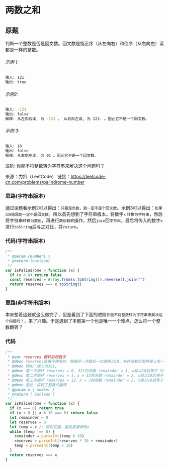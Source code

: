 # 两数之和

## 原题
判断一个整数是否是回文数。回文数是指正序（从左向右）和倒序（从右向左）读都是一样的整数。
###### 示例 1:
 ```bash
输入: 121
输出: true
```
###### 示例2:
 ```bash
输入: -121
输出: false
解释: 从左向右读, 为 -121 。 从右向左读, 为 121- 。因此它不是一个回文数。
 ```
###### 示例 3:
```bash
输入: 10
输出: false
解释: 从右向左读, 为 01 。因此它不是一个回文数。
```
进阶:
你能不将整数转为字符串来解决这个问题吗？
 
 来源：力扣（LeetCode）
 链接：https://leetcode-cn.com/problems/palindrome-number

### 思路(字符串版本)
通过读题看示例2可以得出：`只要是负数，就一定不是个回文数`。示例3可以得出：`如果以0结尾的一定不是回文数`。所以首先想到了字符串版本。将数字`x`
`转换为字符串`，然后将字符串`转换为数组`，再进行`数组翻转`操作，然后`join`回`字符串`。最后将传入的数字`x`进行`toString`后与之对比，并`return`。

### 代码(字符串版本)
```js
/**
 * @param {number} x
 * @return {boolean}
 */
var isPalindrome = function (x) {
  if (x < 0) return false
  const reserves = Array.from(x.toString()).reverse().join("")
  return reserves === x.toString()
}
```
### 思路(非字符串版本)
本来想着这题就这么做完了，但是看到了下面的进阶`你能不将整数转为字符串来解决这个问题吗？`，来了兴趣。于是遇到了本题第一个也是唯一一个难点，怎么将一个整数翻转？

### 代码
```js
/**
 * @var reserves 翻转后的数字
 * @desc reserves是循环使用的，每循环一次最后一位就乘以10，并在该数后面拼接上前一位，以此来实现反转。
 * @desc 例如：输入为321, 
 * @desc 第一次循环 reserves = 0, 321的余数 remainder = 1, x除以10后等于 32.1，但因为使用parseInt强制舍去后面的小数，所以此时 x=32, reserves = 0 * 10 + 1 = 1
 * @desc 第二次循环 reserves = 1，x = 32的余数 remainder = 2, x除以10后等于 3.2，但因为使用parseInt强制舍去后面的小数，所以此时 x=3, reserves = 1*10 + 2 = 12
 * @desc 第三次循环 reserves = 12，x = 3的余数 remainder = 3, x除以10后等于 0.3，但因为使用parseInt强制去后面的小数，所以此时 x=0, reserves = 12*10 + 3 = 123
 * @desc 至此：实现了整数的翻转
 * @param x { number }
 * @return { boolean }
 */
var isPalindrome = function (x) {
  if (x === 0) return true
  if (x < 0 || x % 10 === 0) return false
  let remainder = 0
  let reserves = 0
  let temp = x // 临时变量，避免直接修改x
  while (temp !== 0) {
    remainder = parseInt(temp % 10)
    reserves = parseInt(reserves * 10 + remainder)
    temp = parseInt(temp / 10)
  }
  return reserves === x
}
```
